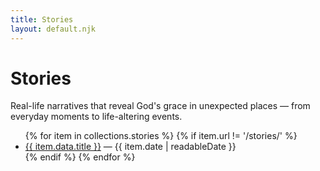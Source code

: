 ```yaml
---
title: Stories
layout: default.njk
---
```


# Stories

Real-life narratives that reveal God's grace in unexpected places — from everyday moments to life-altering events.

<ul>
  {% for item in collections.stories %}
    {% if item.url != '/stories/' %}
      <li>
        <a href="{{ item.url }}">{{ item.data.title }}</a>
        <span> — {{ item.date | readableDate }}</span>
      </li>
    {% endif %}
  {% endfor %}
</ul>
